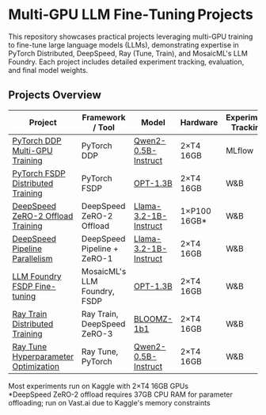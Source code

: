 # Multi‑GPU LLM Fine‑Tuning Projects

This repository showcases practical projects leveraging multi-GPU training to fine-tune large language models (LLMs), demonstrating expertise in PyTorch Distributed, DeepSpeed, Ray (Tune, Train), and MosaicML's LLM Foundry. Each project includes detailed experiment tracking, evaluation, and final model weights.

## Projects Overview

| Project | Framework / Tool | Model | Hardware | Experiment Tracking | Resources |
|---------|------------------|-------|----------|---------------------|-----------|
| [PyTorch DDP Multi-GPU Training](./pytorch-ddp/) | PyTorch DDP | [Qwen2-0.5B-Instruct](https://huggingface.co/Qwen/Qwen2-0.5B-Instruct) | 2×T4 16GB | MLflow | [Notebooks](pytorch-ddp-qwen-0.5b/) |
| [PyTorch FSDP Distributed Training](./pytorch-fsdp/) | PyTorch FSDP | [OPT-1.3B](https://huggingface.co/facebook/opt-1.3b) | 2×T4 16GB | W&B | [Notebook](pytorch-fsdp-opt-1.3b/pytorch-fsdp-opt-1-3b.ipynb) |
| [DeepSpeed ZeRO-2 Offload Training](./deepspeed-offload/) | DeepSpeed ZeRO-2 Offload | [Llama-3.2-1B-Instruct](https://huggingface.co/meta-llama/Llama-3.2-1B-Instruct) | 1×P100 16GB* | W&B | [Notebook](deepspeed-zero2-offload-llama-1b/) |
| [DeepSpeed Pipeline Parallelism](./deepspeed-pipeline/) | DeepSpeed Pipeline + ZeRO-1 | [Llama-3.2-1B-Instruct](https://huggingface.co/meta-llama/Llama-3.2-1B-Instruct) | 2×T4 16GB | W&B | [Notebook](deepspeed-pipeline-llama-1b/deepspeed-pipeline-notebook.ipynb) |
| [LLM Foundry FSDP Fine-tuning](./llm-foundry-finetune/) | MosaicML's LLM Foundry, FSDP | [OPT-1.3B](https://huggingface.co/facebook/opt-1.3b) | 2×T4 16GB | W&B | [Notebook](llm-foundry-opt-1.3b-fsdp/llm-foundry-notebook.ipynb) |
| [Ray Train Distributed Training](./ray-train/) | Ray Train, DeepSpeed ZeRO-3 | [BLOOMZ-1b1](https://huggingface.co/bigscience/bloomz-1b1) | 2×T4 16GB | W&B | [Notebooks](ray-train-bloom-1b-zero3/) |
| [Ray Tune Hyperparameter Optimization](./ray-tune/) | Ray Tune, PyTorch | [Qwen2-0.5B-Instruct](https://huggingface.co/Qwen/Qwen2-0.5B-Instruct) | 2×T4 16GB | W&B | [Notebook](ray-tune-qwen/ray-tune-qwen-0.5B-notebook-6-trials.ipynb)<br>[HF Model](https://huggingface.co/ash001/ray-tune-qwen-0.5B) |

Most experiments run on Kaggle with 2×T4 16GB GPUs<br>
*DeepSpeed ZeRO-2 offload requires 37GB CPU RAM for parameter offloading; run on Vast.ai due to Kaggle's memory constraints

